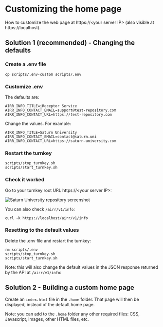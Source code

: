 # Customizing the home page

How to customize the web page at https://&lt;your server IP&gt; (also visible at https://localhost).


## Solution 1 (recommended) - Changing the defaults

### Create a .env file
```
cp scripts/.env-custom scripts/.env
```

### Customize .env
The defaults are:
```
AIRR_INFO_TITLE=iReceptor Service
AIRR_INFO_CONTACT_EMAIL=support@test-repository.com
AIRR_INFO_CONTACT_URL=https://test-repository.com
```

Change the values. For example:
```
AIRR_INFO_TITLE=Saturn University
AIRR_INFO_CONTACT_EMAIL=contact@saturn.uni
AIRR_INFO_CONTACT_URL=https://saturn-university.com
```

### Restart the turnkey
```
scripts/stop_turnkey.sh
scripts/start_turnkey.sh
```

### Check it worked

Go to your turnkey root URL https://&lt;your server IP&gt;:

![Saturn University repository screenshot](saturn_university.png.png)


You can also check ``/airr/v1/info``:
```
curl -k https://localhost/airr/v1/info
```


### Resetting to the default values

Delete the .env file and restart the turnkey:
```
rm scripts/.env
scripts/stop_turnkey.sh
scripts/start_turnkey.sh
```

Note: this will also change the default values in the JSON response returned by the API at `/airr/v1/info`:



## Solution 2 - Building a custom home page

Create an ``index.html`` file in the ``.home`` folder. That page will then be displayed, instead of the default home page.

Note: you can add to the ``.home`` folder any other required files: CSS, Javascript, images, other HTML files, etc.
